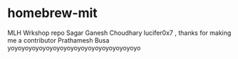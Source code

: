 # homebrew-mit
MLH Wrkshop repo
Sagar Ganesh Choudhary
lucifer0x7 , thanks for making me a contributor 
Prathamesh Busa
yoyoyoyoyoyoyoyoyoyoyoyoyoyoyoyoyoyoyo
